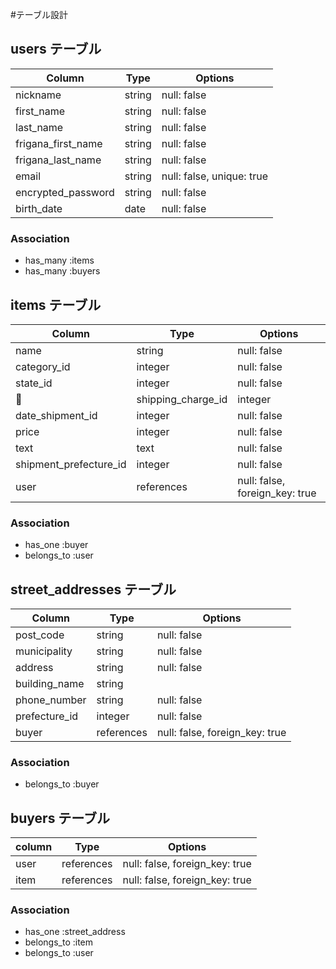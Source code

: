#テーブル設計

## users テーブル

| Column             | Type   | Options                   |
| ------------------ | ------ | ------------------------- |
| nickname           | string | null: false               |
| first_name         | string | null: false               |
| last_name          | string | null: false               |
| frigana_first_name | string | null: false               |
| frigana_last_name  | string | null: false               |
| email              | string | null: false, unique: true |
| encrypted_password | string | null: false               |
| birth_date         | date   | null: false               |



### Association

- has_many :items
- has_many :buyers

## items テーブル

| Column                 | Type      | Options                        |
| ---------------------- | --------- | -------------------------------|
| name                   | string    | null: false                    |
| category_id            | integer   | null: false                    |
| state_id               | integer   | null: false                    |
| shipping_charge_id     | integer   | null: false                    |
| date_shipment_id       | integer   | null: false                    |
| price                  | integer   | null: false                    |
| text                   | text      | null: false                    |
| shipment_prefecture_id | integer   | null: false                    |
| user                   | references| null: false, foreign_key: true |




### Association

- has_one    :buyer
- belongs_to :user



## street_addresses テーブル

| Column         | Type       | Options                        |
| -------------- | ---------- | ------------------------------ |
| post_code      | string     | null: false                    |
| municipality   | string     | null: false                    |
| address        | string     | null: false                    |
| building_name  | string     |                                |
| phone_number   | string     | null: false                    |
| prefecture_id  | integer    | null: false                    |
| buyer          | references | null: false, foreign_key: true |




### Association

- belongs_to :buyer



## buyers テーブル

| column         | Type       | Options                        |
| -------------- | ---------- | ------------------------------ |
| user           | references | null: false, foreign_key: true |
| item           | references | null: false, foreign_key: true |



### Association

- has_one    :street_address
- belongs_to :item
- belongs_to :user
